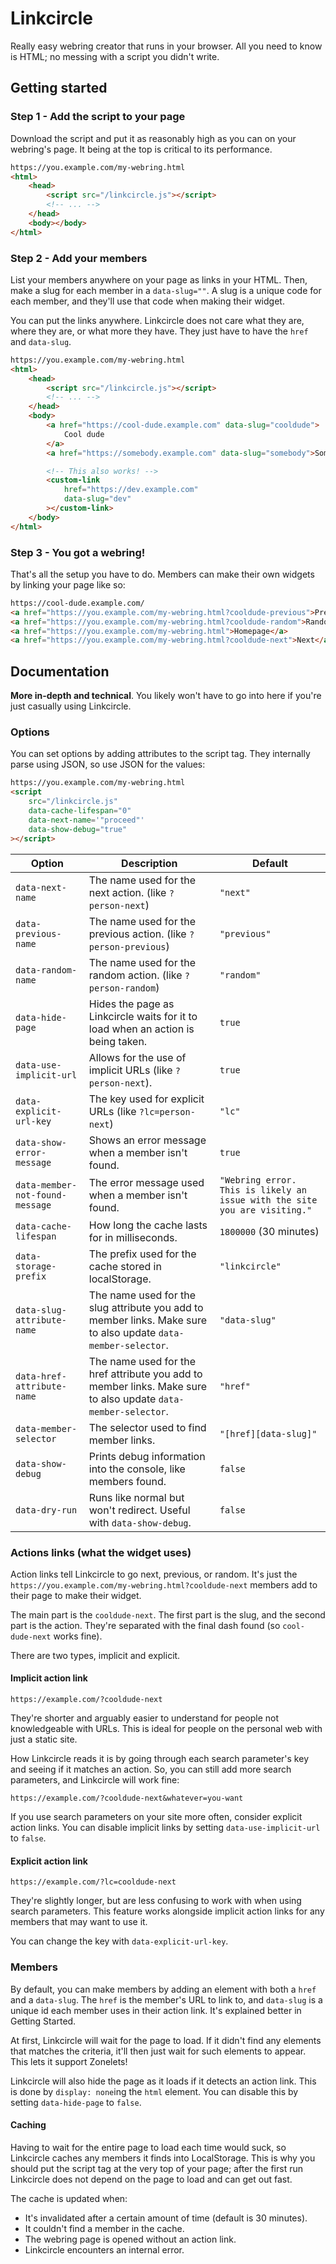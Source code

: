 # Linkcircle

Really easy webring creator that runs in your browser. All you need to know is HTML; no messing with a script you didn't write.

## Getting started

### Step 1 - Add the script to your page

Download the script and put it as reasonably high as you can on your webring's page. It being at the top is critical to its performance.

```html
https://you.example.com/my-webring.html
<html>
	<head>
		<script src="/linkcircle.js"></script>
		<!-- ... -->
	</head>
	<body></body>
</html>
```

### Step 2 - Add your members

List your members anywhere on your page as links in your HTML. Then, make a slug for each member in a `data-slug=""`. A slug is a unique code for each member, and they'll use that code when making their widget.

You can put the links anywhere. Linkcircle does not care what they are, where they are, or what more they have. They just have to have the `href` and `data-slug`.

```html
https://you.example.com/my-webring.html
<html>
	<head>
		<script src="/linkcircle.js"></script>
		<!-- ... -->
	</head>
	<body>
		<a href="https://cool-dude.example.com" data-slug="cooldude">
			Cool dude
		</a>
		<a href="https://somebody.example.com" data-slug="somebody">Somebody</a>

		<!-- This also works! -->
		<custom-link
			href="https://dev.example.com"
			data-slug="dev"
		></custom-link>
	</body>
</html>
```

### Step 3 - You got a webring!

That's all the setup you have to do. Members can make their own widgets by linking your page like so:

```html
https://cool-dude.example.com/
<a href="https://you.example.com/my-webring.html?cooldude-previous">Previous</a>
<a href="https://you.example.com/my-webring.html?cooldude-random">Random</a>
<a href="https://you.example.com/my-webring.html">Homepage</a>
<a href="https://you.example.com/my-webring.html?cooldude-next">Next</a>
```

## Documentation

**More in-depth and technical**. You likely won't have to go into here if you're just casually using Linkcircle.

### Options

You can set options by adding attributes to the script tag. They internally parse using JSON, so use JSON for the values:

```html
https://you.example.com/my-webring.html
<script
	src="/linkcircle.js"
	data-cache-lifespan="0"
	data-next-name='"proceed"'
	data-show-debug="true"
></script>
```

| Option                          | Description                                                                                                    | Default                                                                    |
| ------------------------------- | -------------------------------------------------------------------------------------------------------------- | -------------------------------------------------------------------------- |
| `data-next-name`                | The name used for the next action. (like `?person-next`)                                                       | `"next"`                                                                   |
| `data-previous-name`            | The name used for the previous action. (like `?person-previous`)                                               | `"previous"`                                                               |
| `data-random-name`              | The name used for the random action. (like `?person-random`)                                                   | `"random"`                                                                 |
| `data-hide-page`                | Hides the page as Linkcircle waits for it to load when an action is being taken.                               | `true`                                                                     |
| `data-use-implicit-url`         | Allows for the use of implicit URLs (like `?person-next`).                                                     | `true`                                                                     |
| `data-explicit-url-key`         | The key used for explicit URLs (like `?lc=person-next`)                                                        | `"lc"`                                                                     |
| `data-show-error-message`       | Shows an error message when a member isn't found.                                                              | `true`                                                                     |
| `data-member-not-found-message` | The error message used when a member isn't found.                                                              | `"Webring error. This is likely an issue with the site you are visiting."` |
| `data-cache-lifespan`           | How long the cache lasts for in milliseconds.                                                                  | `1800000` (30 minutes)                                                     |
| `data-storage-prefix`           | The prefix used for the cache stored in localStorage.                                                          | `"linkcircle"`                                                             |
| `data-slug-attribute-name`      | The name used for the slug attribute you add to member links. Make sure to also update `data-member-selector`. | `"data-slug"`                                                              |
| `data-href-attribute-name`      | The name used for the href attribute you add to member links. Make sure to also update `data-member-selector`. | `"href"`                                                                   |
| `data-member-selector`          | The selector used to find member links.                                                                        | `"[href][data-slug]"`                                                      |
| `data-show-debug`               | Prints debug information into the console, like members found.                                                 | `false`                                                                    |
| `data-dry-run`                  | Runs like normal but won't redirect. Useful with `data-show-debug`.                                            | `false`                                                                    |

### Actions links (what the widget uses)

Action links tell Linkcircle to go next, previous, or random. It's just the `https://you.example.com/my-webring.html?cooldude-next` members add to their page to make their widget.

The main part is the `cooldude-next`. The first part is the slug, and the second part is the action. They're separated with the final dash found (so `cool-dude-next` works fine).

There are two types, implicit and explicit.

#### Implicit action link

```
https://example.com/?cooldude-next
```

They're shorter and arguably easier to understand for people not knowledgeable with URLs. This is ideal for people on the personal web with just a static site.

How Linkcircle reads it is by going through each search parameter's key and seeing if it matches an action. So, you can still add more search parameters, and Linkcircle will work fine:

```
https://example.com/?cooldude-next&whatever=you-want
```

If you use search parameters on your site more often, consider explicit action links. You can disable implicit links by setting `data-use-implicit-url` to `false`.

#### Explicit action link

```
https://example.com/?lc=cooldude-next
```

They're slightly longer, but are less confusing to work with when using search parameters. This feature works alongside implicit action links for any members that may want to use it.

You can change the key with `data-explicit-url-key`.

### Members

By default, you can make members by adding an element with both a `href` and a `data-slug`. The `href` is the member's URL to link to, and `data-slug` is a unique id each member uses in their action link. It's explained better in Getting Started.

At first, Linkcircle will wait for the page to load. If it didn't find any elements that matches the criteria, it'll then just wait for such elements to appear. This lets it support Zonelets!

Linkcircle will also hide the page as it loads if it detects an action link. This is done by `display: none`ing the `html` element. You can disable this by setting `data-hide-page` to `false`.

#### Caching

Having to wait for the entire page to load each time would suck, so Linkcircle caches any members it finds into LocalStorage. This is why you should put the script tag at the very top of your page; after the first run Linkcircle does not depend on the page to load and can get out fast.

The cache is updated when:

-   It's invalidated after a certain amount of time (default is 30 minutes).
-   It couldn't find a member in the cache.
-   The webring page is opened without an action link.
-   Linkcircle encounters an internal error.
